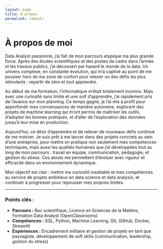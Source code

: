 ```yaml
---
layout: page
title: À propos
permalink: /about/
---
```


# À propos de moi

Data Analyst passionné, j’ai fait de mon parcours atypique ma plus grande force.
Après des études scientifiques et des postes de cadre dans l’armée et les travaux publics, j’ai découvert par hasard le monde de la data. Un univers complexe, en constante évolution, qui m’a captivé au point de me pousser hors de ma zone de confort pour relever un des défis les plus stimulants : repartir de zéro et tout apprendre.

Au début de ma formation, l’informatique m’était totalement inconnu. Mais avec une curiosité sans limite et une soif d’apprendre, j’ai rapidement pris de l’avance sur mon planning. Ce temps gagné, je l’ai mis à profit pour approfondir mes connaissances de manière autonome, explorant des projets de machine learning qui m’ont permis de maîtriser les outils, d’adopter les bonnes pratiques, et d’aller de l’exploration des données jusqu’à leur mise en production.

Aujourd’hui, ce désir d’apprendre et de relever de nouveaux défis continue de me motiver. Je suis prêt à me lancer dans des projets concrets au sein d’une entreprise, pour mettre en pratique non seulement mes compétences techniques, mais aussi les qualités humaines que j’ai développées tout au long de mon parcours : travail en équipe, communication, pédagogie, et gestion du stress. Ces atouts me permettent d’évoluer avec rigueur et efficacité dans un environnement dynamique.

Mon objectif est clair : mettre ma curiosité insatiable et mes compétences au service de projets ambitieux en data science et data analysis, et continuer à progresser pour repousser mes propres limites.


---

### Points clés :
- **Parcours :** Bac scientifique, Licence en Sciences de la Matière, Formation Data Analyst (OpenClassrooms)
- **Compétences :** SQL, Python, Machine Learning, Git, GitHub, Docker, Streamlit
- **Expériences :** Encadrement militaire et gestion de projets en tant que paysagiste, développement de soft skills (communication, leadership, gestion du stress)

